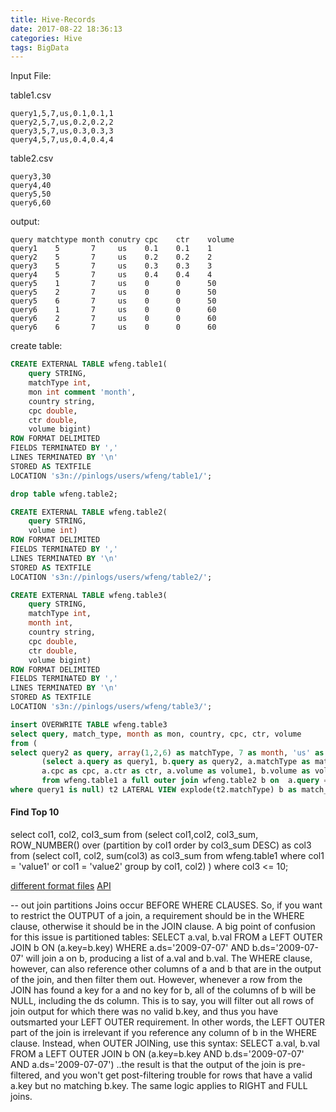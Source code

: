 ```yaml
---
title: Hive-Records
date: 2017-08-22 18:36:13
categories: Hive
tags: BigData
---
```

Input File:

table1.csv
```text
query1,5,7,us,0.1,0.1,1
query2,5,7,us,0.2,0.2,2
query3,5,7,us,0.3,0.3,3
query4,5,7,us,0.4,0.4,4
```
table2.csv
```text
query3,30
query4,40
query5,50
query6,60
```
output:
```text
query matchtype month conutry cpc    ctr    volume
query1    5       7     us    0.1    0.1    1
query2    5       7     us    0.2    0.2    2
query3    5       7     us    0.3    0.3    3
query4    5       7     us    0.4    0.4    4
query5    1       7     us    0      0      50
query5    2       7     us    0      0      50
query5    6       7     us    0      0      50
query6    1       7     us    0      0      60
query6    2       7     us    0      0      60
query6    6       7     us    0      0      60
```
<!-- more -->
create table:

```sql
CREATE EXTERNAL TABLE wfeng.table1(
    query STRING, 
    matchType int,
    mon int comment 'month',
    country string,
    cpc double,
    ctr double,
    volume bigint)
ROW FORMAT DELIMITED
FIELDS TERMINATED BY ','
LINES TERMINATED BY '\n'
STORED AS TEXTFILE
LOCATION 's3n://pinlogs/users/wfeng/table1/';

drop table wfeng.table2;

CREATE EXTERNAL TABLE wfeng.table2(
    query STRING, 
    volume int)
ROW FORMAT DELIMITED
FIELDS TERMINATED BY ','
LINES TERMINATED BY '\n'
STORED AS TEXTFILE
LOCATION 's3n://pinlogs/users/wfeng/table2/';

CREATE EXTERNAL TABLE wfeng.table3(
    query STRING, 
    matchType int,
    month int,
    country string,
    cpc double,
    ctr double,
    volume bigint)
ROW FORMAT DELIMITED
FIELDS TERMINATED BY ','
LINES TERMINATED BY '\n'
STORED AS TEXTFILE
LOCATION 's3n://pinlogs/users/wfeng/table3/';

insert OVERWRITE TABLE wfeng.table3
select query, match_type, month as mon, country, cpc, ctr, volume
from (
select query2 as query, array(1,2,6) as matchType, 7 as month, 'us' as country, 0.0 as cpc, 0.0 as ctr, volume2 as volume from
       (select a.query as query1, b.query as query2, a.matchType as match_type,  a.month as month, a.country as country,
       a.cpc as cpc, a.ctr as ctr, a.volume as volume1, b.volume as volume2
       from wfeng.table1 a full outer join wfeng.table2 b on  a.query = b.query) t 
where query1 is null) t2 LATERAL VIEW explode(t2.matchType) b as match_type;


```
#### Find Top 10
select col1, col2, col3_sum from 
(select col1,col2, col3_sum, ROW_NUMBER() over (partition by col1 order by col3_sum DESC) as col3 from 
(select col1, col2, sum(col3) as col3_sum
  from wfeng.table1
  where  col1 = 'value1' or col1 = 'value2' 
  group by col1, col2)
)
where col3 <= 10;

[different format files](https://acadgild.com/blog/apache-hive-file-formats/)
[API](https://hive.apache.org/javadocs/r2.1.1/api/org/apache/hadoop/hive/ql/io/package-tree.html)


-- out join partitions
Joins occur BEFORE WHERE CLAUSES. So, if you want to restrict the OUTPUT of a join, a requirement should be in the WHERE clause, otherwise it should be in the JOIN clause. A big point of confusion for this issue is partitioned tables:
SELECT a.val, b.val FROM a LEFT OUTER JOIN b ON (a.key=b.key)
WHERE a.ds='2009-07-07' AND b.ds='2009-07-07'
will join a on b, producing a list of a.val and b.val. The WHERE clause, however, can also reference other columns of a and b that are in the output of the join, and then filter them out. However, whenever a row from the JOIN has found a key for a and no key for b, all of the columns of b will be NULL, including the ds column. This is to say, you will filter out all rows of join output for which there was no valid b.key, and thus you have outsmarted your LEFT OUTER requirement. In other words, the LEFT OUTER part of the join is irrelevant if you reference any column of b in the WHERE clause. Instead, when OUTER JOINing, use this syntax:
SELECT a.val, b.val FROM a LEFT OUTER JOIN b
ON (a.key=b.key AND b.ds='2009-07-07' AND a.ds='2009-07-07')
..the result is that the output of the join is pre-filtered, and you won't get post-filtering trouble for rows that have a valid a.key but no matching b.key. The same logic applies to RIGHT and FULL joins.

